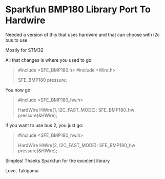 Sparkfun BMP180 Library Port To Hardwire
========================================

Needed a version of this that uses hardwire
and that can choose with i2c bus to use

Mostly for STM32

All that changes is where you used to go:

> #include <SFE_BMP180.h>
> #include <Wire.h>
>
> SFE_BMP180 pressure;


You now go 
> #include <SFE_BMP180_hw.h>
> 
> HardWire HWire(1, I2C_FAST_MODE);
> SFE_BMP180_hw pressure(&HWire);

If you want to use bus 2, you just go:

> #include <SFE_BMP180_hw.h>
> 
> HardWire HWire(2, I2C_FAST_MODE);
> SFE_BMP180_hw pressure(&HWire);

Simples! Thanks Sparkfun for the excelent library

Love, Takigama
